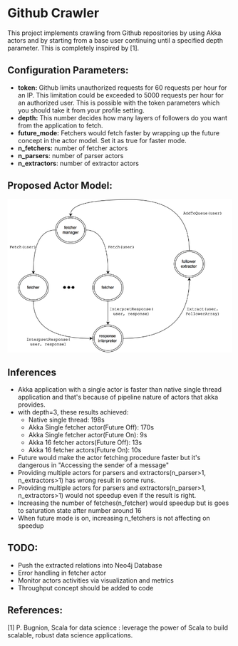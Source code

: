 # Github Crawler

This project implements crawling from Github repositories by using Akka actors and by starting from a base user continuing until a specified depth parameter. 
This is completely inspired by [1].

## Configuration Parameters:

- **token:** Github limits unauthorized requests for 60 requests per hour for an IP. This limitation could be exceeded to 5000 requests per hour for an authorized user. This is possible with the token parameters which you should take it from your profile setting.
- **depth:** This number decides how many layers of followers do you want from the application to fetch.
- **future_mode:** Fetchers would fetch faster by wrapping up the future concept in the actor model. Set it as true for faster mode.
- **n_fetchers:** number of fetcher actors
- **n_parsers**: number of parser actors
- **n_extractors**: number of extractor actors

## Proposed Actor Model:

![](./actorModel.png)

## Inferences

* Akka application with a single actor is faster than native single thread application and that's because of pipeline nature of actors that akka provides.
* with depth=3, these results achieved:
   * Native single thread: 198s
   * Akka Single fetcher actor(Future Off): 170s
   * Akka Single fetcher actor(Future On): 9s
   * Akka 16 fetcher actors(Future Off): 13s
   * Akka 16 fetcher actors(Future On): 10s
* Future would make the actor fetching procedure faster but it's dangerous in "Accessing the sender of a message"
* Providing multiple actors for parsers and extractors(n_parser>1, n_extractors>1) has wrong result in some runs.
* Providing multiple actors for parsers and extractors(n_parser>1, n_extractors>1) would not speedup even if the result is right.
* Increasing the number of fetches(n_fetcher) would speedup but is goes to saturation state after number around 16
* When future mode is on, increasing n_fetchers is not affecting on speedup

## TODO:

* Push the extracted relations into Neo4j Database
* Error handling in fetcher actor
* Monitor actors activities via visualization and metrics
* Throughput concept should be added to code 

## References:
[1] P. Bugnion, Scala for data science : leverage the power of Scala to build scalable, robust data science applications.
